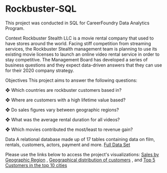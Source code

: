 # Rockbuster-SQL
This project was conducted in SQL for CareerFoundry Data Analytics Program.

Context
Rockbuster Stealth LLC is a movie rental company that used to have stores around the world. Facing stiff competition from streaming services, the Rockbuster Stealth management team is planning to use its existing movie licenses to launch an online video rental service in order to stay competitive. The Management Board has developed a series of business questions and they expect data-driven answers that they can use for their 2020 company strategy.

Objectives
This project aims to answer the following questions:

❖ Which countries are rockbuster customers based in?

❖ Where are customers with a high lifetime value based?

❖ Do sales figures vary between geographic regions?

❖ What was the average rental duration for all videos?

❖ Which movies contributed the most/least to revenue gain?

Data
A relational database made up of 17 tables containing data on film, rentals, customers, actors, payment and more.
[Full Data Set](http://www.postgresqltutorial.com/wp-content/uploads/2019/05/dvdrental.zip)

Please use the links below to access the project's visualizations:
[Sales by Geographic Region](https://public.tableau.com/app/profile/ruth5502/viz/SalesbyGeographicRegion_16671781559230/Sheet5?publish=yes) ,
[Geographical distribution of customers](https://public.tableau.com/app/profile/ruth5502/viz/GeographicalDistributionofCustomers/Sheet3?publish=yes) , and 
[Top 5 Customers in the top 10 cities](https://public.tableau.com/app/profile/ruth5502/viz/Top5Customersinthetop10Cities/Sheet4?publish=yes)
